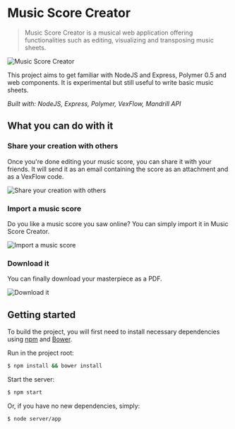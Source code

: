 # Music Score Creator

> Music Score Creator is a musical web application offering functionalities such as editing, visualizing and transposing music sheets.

![Music Score Creator](http://www.francoischalifour.com/img/portfolio/musicscore-creator.jpg)

This project aims to get familiar with NodeJS and Express, Polymer 0.5 and web components. It is experimental but still useful to write basic music sheets.

*Built with: NodeJS, Express, Polymer, VexFlow, Mandrill API*

## What you can do with it

### Share your creation with others
Once you're done editing your music score, you can share it with your friends. It will send it as an email containing the score as an attachment and as a VexFlow code.

![Share your creation with others](http://www.francoischalifour.com/img/portfolio/musicscorecreator-1.png)

### Import a music score

Do you like a music score you saw online? You can simply import it in Music Score Creator.

![Import a music score](http://www.francoischalifour.com/img/portfolio/musicscorecreator-2.png)

### Download it

You can finally download your masterpiece as a PDF.

![Download it](http://www.francoischalifour.com/img/portfolio/musicscorecreator-3.png)

## Getting started
To build the project, you will first need to install necessary dependencies using [npm](http://npmjs.org) and [Bower](http://bower.io).

Run in the project root:

```sh
$ npm install && bower install
```

Start the server:

```sh
$ npm start
```

Or, if you have no new dependencies, simply:

```sh
$ node server/app
```
